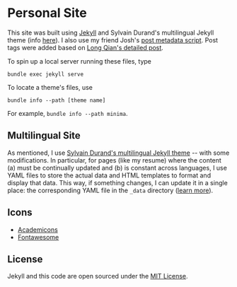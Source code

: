 # Personal Site

This site was built using [Jekyll](https://jekyll.github.io/minima/) and Sylvain Durand's multilingual Jekyll theme (info [here](https://www.sylvaindurand.org/making-jekyll-multilingual/)). I also use my friend Josh's [post metadata script](https://github.com/jyn514/jyn514.github.io/blob/master/scripts/new_post). Post tags were added based on [Long Qian's detailed post](http://longqian.me/2017/02/09/github-jekyll-tag/).

To spin up a local server running these files, type
```
bundle exec jekyll serve
```

To locate a theme's files, use 
```
bundle info --path [theme name]
```
For example, `bundle info --path minima`.

## Multilingual Site

As mentioned, I use [Sylvain Durand's multilingual Jekyll theme](https://www.sylvaindurand.org/making-jekyll-multilingual/) -- with some modifications. In particular, for pages (like my resume) where the content (a) must be continually updated and (b) is constant across languages, I use YAML files to store the actual data and HTML templates to format and display that data. This way, if something changes, I can update it in a single place: the corresponding YAML file in the `_data` directory ([learn more](https://jekyllrb.com/docs/datafiles/)).

## Icons

- [Academicons](https://jpswalsh.github.io/academicons/)
- [Fontawesome](https://fontawesome.com/)

## License

Jekyll and this code are open sourced under the [MIT License](http://opensource.org/licenses/MIT).
